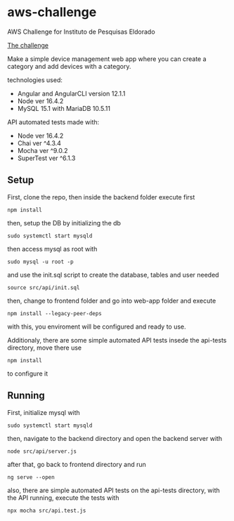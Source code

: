 # aws-challenge
AWS Challenge for Instituto de Pesquisas Eldorado

[The challenge](https://github.com/Caotichazard/aws-challenge/blob/main/AWS%20Challenge.pdf)

Make a simple device management web app where you can create a category and add devices with a category.

technologies used:
- Angular and AngularCLI version 12.1.1
- Node ver 16.4.2
- MySQL 15.1 with MariaDB 10.5.11

API automated tests made with:
- Node ver 16.4.2
- Chai ver ^4.3.4
- Mocha ver ^9.0.2
- SuperTest ver ^6.1.3


## Setup

First, clone the repo, then inside the backend folder execute first

    npm install

then, setup the DB by initializing the db

    sudo systemctl start mysqld

then access mysql as root with

    sudo mysql -u root -p

and use the init.sql script to create the database, tables and user needed

    source src/api/init.sql



then, change to frontend folder and go into web-app folder and execute

    npm install --legacy-peer-deps

with this, you enviroment will be configured and ready to use.

Additionaly, there are some simple automated API tests insede the api-tests directory, move there use

    npm install

to configure it


## Running

First, initialize mysql with 

    sudo systemctl start mysqld

then, navigate to the backend directory and open the backend server with 

    node src/api/server.js

after that, go back to frontend directory and run

    ng serve --open

also, there are simple automated API tests on the api-tests directory, with the API running, execute the tests with 

    npx mocha src/api.test.js 